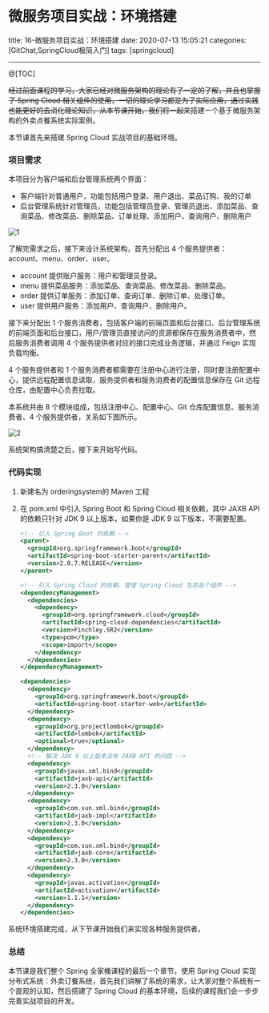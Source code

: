 # 微服务项目实战：环境搭建

title: 16-微服务项目实战：环境搭建
date: 2020-07-13 15:05:21
categories: [GitChat,SpringCloud极简入门]
tags: [springcloud]

---

@[TOC]

~~经过前面课程的学习，大家已经对微服务架构的理论有了一定的了解，并且也掌握了 Spring Cloud 相关组件的使用，一切的理论学习都是为了实际应用，通过实践也能更好的去消化理论知识，从本节课开始，我们将一起来~~搭建一个基于微服务架构的外卖点餐系统实际案例。

本节课首先来搭建 Spring Cloud 实战项目的基础环境。

### 项目需求
本项目分为客户端和后台管理系统两个界面：

- 客户端针对普通用户，功能包括用户登录、用户退出、菜品订购、我的订单
- 后台管理系统针对管理员，功能包括管理员登录、管理员退出、添加菜品、查询菜品、修改菜品、删除菜品、订单处理、添加用户、查询用户、删除用户

![1](https://tva1.sinaimg.cn/large/007S8ZIlgy1ggpcso6ut5j316d0u0jy2.jpg)

了解完需求之后，接下来设计系统架构，首先分配出 4 个服务提供者：account、menu、order、user。

- account 提供账户服务：用户和管理员登录。
- menu 提供菜品服务：添加菜品、查询菜品、修改菜品、删除菜品。
- order 提供订单服务：添加订单、查询订单、删除订单、处理订单。
- user 提供用户服务：添加用户、查询用户、删除用户。

接下来分配出 1 个服务消费者，包括客户端的前端页面和后台接口、后台管理系统的前端页面和后台接口，用户/管理员直接访问的资源都保存在服务消费者中，然后服务消费者调用 4 个服务提供者对应的接口完成业务逻辑，并通过 Feign 实现负载均衡。

4 个服务提供者和 1 个服务消费者都需要在注册中心进行注册，同时要注册配置中心，提供远程配置信息读取，服务提供者和服务消费者的配置信息保存在 Git 远程仓库，由配置中心负责拉取。

本系统共由 8 个模块组成，包括注册中心、配置中心、Git 仓库配置信息、服务消费者、4 个服务提供者，关系如下图所示。

![2](https://tva1.sinaimg.cn/large/007S8ZIlgy1ggpcwkre4vj31800u0k8u.jpg)

系统架构搞清楚之后，接下来开始写代码。

### 代码实现

1. 新建名为 orderingsystem的 Maven 工程

2. 在 pom.xml 中引入 Spring Boot 和 Spring Cloud 相关依赖，其中 JAXB API 的依赖只针对 JDK 9 以上版本，如果你是 JDK 9 以下版本，不需要配置。

   ```xml
   <!-- 引入 Spring Boot 的依赖 -->
   <parent>
     <groupId>org.springframework.boot</groupId>
     <artifactId>spring-boot-starter-parent</artifactId>
     <version>2.0.7.RELEASE</version>
   </parent>
   
   <!-- 引入 Spring Cloud 的依赖，管理 Spring Cloud 生态各个组件 -->
   <dependencyManagement>
     <dependencies>
       <dependency>
         <groupId>org.springframework.cloud</groupId>
         <artifactId>spring-cloud-dependencies</artifactId>
         <version>Finchley.SR2</version>
         <type>pom</type>
         <scope>import</scope>
       </dependency>
     </dependencies>
   </dependencyManagement>
   
   <dependencies>
     <dependency>
       <groupId>org.springframework.boot</groupId>
       <artifactId>spring-boot-starter-web</artifactId>
     </dependency>
     <dependency>
       <groupId>org.projectlombok</groupId>
       <artifactId>lombok</artifactId>
       <optional>true</optional>
     </dependency>
     <!-- 解决 JDK 9 以上版本没有 JAXB API 的问题 -->
     <dependency>
       <groupId>javax.xml.bind</groupId>
       <artifactId>jaxb-api</artifactId>
       <version>2.3.0</version>
     </dependency>
     <dependency>
       <groupId>com.sun.xml.bind</groupId>
       <artifactId>jaxb-impl</artifactId>
       <version>2.3.0</version>
     </dependency>
     <dependency>
       <groupId>com.sun.xml.bind</groupId>
       <artifactId>jaxb-core</artifactId>
       <version>2.3.0</version>
     </dependency>
     <dependency>
       <groupId>javax.activation</groupId>
       <artifactId>activation</artifactId>
       <version>1.1.1</version>
     </dependency>
   </dependencies>
   ```


系统环境搭建完成，从下节课开始我们来实现各种服务提供者。

### 总结
本节课是我们整个 Spring 全家桶课程的最后一个章节，使用 Spring Cloud 实现分布式系统：外卖订餐系统，首先我们讲解了系统的需求，让大家对整个系统有一个直观的认知，然后搭建了 Spring Cloud 的基本环境，后续的课程我们会一步步完善实战项目的开发。

